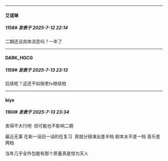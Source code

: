 ﻿
*****

####  艾诺琳  
##### 1158#       发表于 2025-7-12 22:14

二期还没具体消息吗？一年了


*****

####  DARK_HGCG  
##### 1159#       发表于 2025-7-13 23:13

后续呢？这还不如按老tv继续拍


*****

####  biye  
##### 1160#       发表于 2025-7-13 23:34

卖得不大行吧  但可能也不影响二期

最近无事 在新一话旧一话的在复习  真就分镜演出差半档 剧本水平差一档 音乐差两档 

当年几乎全外包能有那个质量真是惊为天人

